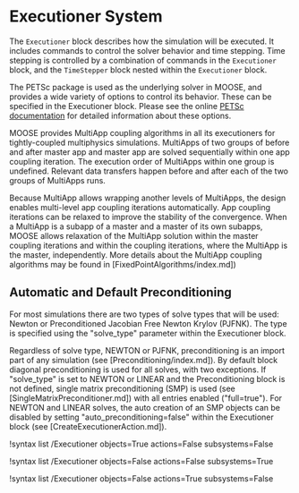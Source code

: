 # Executioner System

The `Executioner` block describes how the simulation will be executed. It includes commands
to control the solver behavior and time stepping. Time stepping is controlled by a combination
of commands in the `Executioner` block, and the `TimeStepper` block nested within the
`Executioner` block.

The PETSc package is used as the underlying solver in MOOSE, and provides a wide
variety of options to control its behavior. These can be specified in the
Executioner block. Please see the online
[PETSc documentation](http://www.mcs.anl.gov/petsc/documentation/index.html) for
detailed information about these options.

MOOSE provides MultiApp coupling algorithms in all its executioners for tightly-coupled multiphysics simulations.
MultiApps of two groups of before and after master app and master app are solved sequentially within one app coupling iteration.
The execution order of MultiApps within one group is undefined.
Relevant data transfers happen before and after each of the two groups of MultiApps runs.

Because MultiApp allows wrapping another levels of MultiApps, the design enables multi-level app coupling iterations automatically.
App coupling iterations can be relaxed to improve the stability of the convergence.
When a MultiApp is a subapp of a master and a master of its own subapps, MOOSE allows relaxation of the MultiApp solution
within the master coupling iterations and within the coupling iterations, where the MultiApp is the master, independently.
More details about the MultiApp coupling algorithms may be found in [FixedPointAlgorithms/index.md])

## Automatic and Default Preconditioning

For most simulations there are two types of solve types that will be used: Newton or Preconditioned
Jacobian Free Newton Krylov (PJFNK). The type is specified using the "solve_type" parameter within the
Executioner block.

Regardless of solve type, NEWTON or PJFNK, preconditioning is an import part of any simulation
(see [Preconditioning/index.md]). By default block diagonal preconditioning is used for all
solves, with two exceptions. If "solve_type" is set to NEWTON or LINEAR and the Preconditioning block is
not defined, single matrix preconditioning (SMP) is used (see [SingleMatrixPreconditioner.md])
with all entries enabled ("full=true"). For NEWTON and LINEAR solves, the auto creation of an SMP objects can be
disabled by setting "auto_preconditioning=false" within the Executioner block (see [CreateExecutionerAction.md]).




!syntax list /Executioner objects=True actions=False subsystems=False

!syntax list /Executioner objects=False actions=False subsystems=True

!syntax list /Executioner objects=False actions=True subsystems=False
